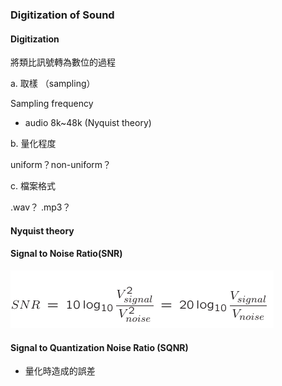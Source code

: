 ### Digitization of Sound

#### Digitization

將類比訊號轉為數位的過程

a. 取樣 （sampling）

Sampling frequency

* audio 8k~48k \(Nyquist theory\)

b. 量化程度

uniform？non-uniform？

c. 檔案格式

.wav？ .mp3？

#### Nyquist theory

#### Signal to Noise Ratio\(SNR\)

![](/assets/SNR.png)



#### Signal to Quantization Noise Ratio \(SQNR\)

* 量化時造成的誤差



